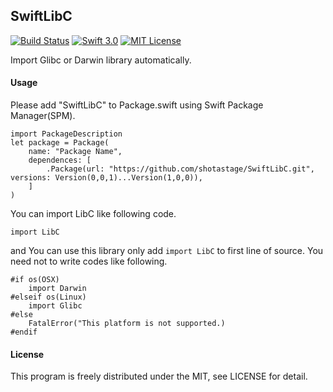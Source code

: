 SwiftLibC
-----------
[![Build Status](https://travis-ci.org/shotastage/SwiftLibC.svg?branch=master)](https://travis-ci.org/shotastage/SwiftLibC)
[![Swift 3.0](https://img.shields.io/badge/Swift-3.0-orange.svg?style=flat)](https://developer.apple.com/swift/)
[![MIT License](http://img.shields.io/badge/license-MIT-blue.svg?style=flat)](LICENSE)


Import Glibc or Darwin library automatically.


#### Usage
Please add "SwiftLibC" to Package.swift using Swift Package Manager(SPM).

```:Swift
import PackageDescription
let package = Package(
    name: "Package Name",
    dependences: [
    	.Package(url: "https://github.com/shotastage/SwiftLibC.git", versions: Version(0,0,1)...Version(1,0,0)),
    ]
)
```

You can import LibC like following code.
```:Swift
import LibC
```

and You can use this library only add `import LibC` to first line of source.
You need not to write codes like following. 

```:Swift
#if os(OSX)
	import Darwin
#elseif os(Linux)
	import Glibc
#else
	FatalError("This platform is not supported.)
#endif
```

 
#### License
This program is freely distributed under the MIT, see LICENSE for detail.
